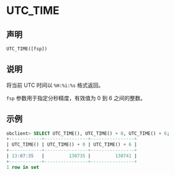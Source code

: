 # UTC_TIME

## 声明

```sql
UTC_TIME([fsp])
```

## 说明

将当前 UTC 时间以 `%H:%i:%s` 格式返回。

`fsp` 参数用于指定分秒精度，有效值为 0 到 6 之间的整数。

## 示例

```sql
obclient> SELECT UTC_TIME(), UTC_TIME() + 0, UTC_TIME() + 6;
+------------+----------------+----------------+
| UTC_TIME() | UTC_TIME() + 0 | UTC_TIME() + 6 |
+------------+----------------+----------------+
| 13:07:35   |         130735 |         130741 |
+------------+----------------+----------------+
1 row in set 
```
